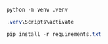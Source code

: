 ```python
python -m venv .venv
```
```powershell
.venv\Scripts\activate
```
```powershell
pip install -r requirements.txt
```

